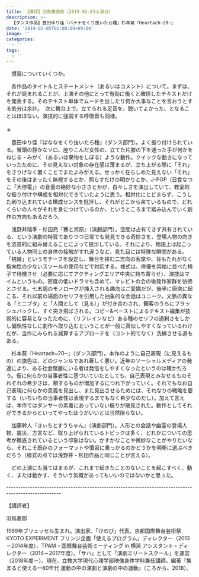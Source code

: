 ```yaml
---
title: 【講評】羽鳥嘉郎氏（2019.02.03上演分）
description: >-
  【ダンス作品】豊田ゆり佳『バナナをくり抜いたら種』杉本葵『Heartach~20~』　　　　　【演劇作品】浅野井瑞季・杉田亮『賽と河原』加藤幹人『きぃちとすうちゃん』
date: '2019-02-05T01:00:00+09:00'
image: ''
categories:
  - ''
tags:
  - ''
---
```

<p style="text-indent:1em">慣習についていくつか。</p>

　各作品のタイトルとステートメント（あるいはコメント）について。まずは、それが読まれることが、上演その他にとって有効に働くと確信したテキストだけを発表する。そのテキスト単体でムードを出したり何か大事なことを言おうとする気分は余計。　次に舞台上で。立てられる足音を、聴いてよかった、となることはほぼない。演技的に強調する呼吸音も同様。　\
\
＊

　豊田ゆり佳『ばななをくり抜いたら種』（ダンス部門）。よく振り付けられている。冒頭の静かなソロ、座りこんだ女性の、立てた片膝の下を通った手が何かをねじる・みがく（あるいは果物をしぼる）ような動作。クイックな動きになっていったために、その見えない対象の存在感は薄まるが、立ち上がる際に「それ」をさりげなく置くことでまたよみがえる。せっかく在らしめた見えない「それ」をその後はまったく無視するとか、照らすだけの明かりとか、J-POP（日食なつこ「大停電」）の音量の絶妙な小ささとかが、白々しさを演出していて、教室的な振り付けや構成を相対化できていたように思う。相対化にとどまらず、こうした刷り込まれている構成センスを批評し、それがどこから来ているもので、どれくらいの人々がそれを身につけているのか、というところまで踏み込んでいく創作の方向もあるだろう。

　浅野井瑞季・杉田亮『賽と河原』（演劇部門）。空間は占有できず共有されている、という演劇の特質でありつつ日常でも発見できる奇妙さを、登場人物の向きを恣意的に組み替えることによって提示している。それにより、物語上は起こっている人物同士の身体の接触がすれ違うなど、見た目には特殊な瞬間がある。「視線」というモチーフを設定し、舞台を挟む二方向の客席や、背もたれがなく指向性の少ないスツールの使用などで対応する。様式は、俳優を両袖に並べた椅子で待機させ（必要に応じてアクティングエリア中央に持ち寄らせ）、演技はマイムというもの。密度の低いドラマも含めて、マレビトの会の後発作家群を彷彿とさせる。七五調のモノローグが挿入される趣向はご愛嬌だが、後半に唐突に起こる、それ以前の場面のセリフを引用した抽象的な会話はユニーク。文脈の異なる「ミニブタ」と「人間として（見る）」が付き合わされ、観客のうちにフラッシュバックし、すぐ突き飛ばされる。コピー&ペーストによるテキスト編集が技術的に容易となったために、（リフレインなど）ある種のセリフの過剰さをしかし偏執性なしに劇作へ取り込むということが一般に真似しやすくなっているわけだが、当作にみられる減算するアプローチを（コント的でなく）洗練させる道もある。

　杉本葵『Heartach\~20\~』（ダンス部門）。本作のように自己表現（に見えるもの）の旗色は、どのジャンルであれ著しく悪い。近年のソーシャルメディアの発達により、ある社会階層にいる者は発信をしやすくなったというのは確かだろう。仮に何らかの当事者性に基づいていたとしても、自己表現とみなせるものそれぞれの希少さは、類するものが増加するにつれ下がっていく。それでもなお自己表現に何らかの意義を見出し、また見出させるためには、それなりの戦略を要する（いちいちの当事者性は表現するまでもなく希少なのだし）。加えて言えば、本作ではダンサーの素養にあっていない振りが散見された。動作としてそれができるからといってやったほうがいいとは当然限らない。

　加藤幹人『きぃちとすうちゃん』（演劇部門）。人形との会話や幽霊の登場人物、震災、方言など、取り上げられているトピックは多く、どれかについての思考が徹底されているという印象はない。かすかなことや微妙なことがやりたいなら、それこそ既存のフォーマットや慣習に乗っかるのかどうかを明晰に選ぶべきだろう（様式の点では浅野井・杉田作品と同じことが言える）。

　どの上演にも当てはまるが、これまで起きたことのないことを起こすべく、動く、または動かす、そういう気概があってもいいのではないかと思った。

\-----------------------------------------------------------------------------------------------------

【講評者】

羽鳥嘉郎

1989年ブリュッセル生まれ。演出家、「けのび」代表。京都国際舞台芸術祭 KYOTO EXPERIMENT フリンジ企画「使えるプログラム」ディレクター（2013－2014年度）、TPAM – 国際舞台芸術ミーティング in 横浜 アシスタント・ディレクター（2014－2017年度）。「サハ」として「演劇エリートスクール」を運営（2018年度－）。現在、立教大学現代心理学部映像身体学科兼任講師。編著『集まると使える—80年代 運動の中の演劇と演劇の中の運動』（ころから、2018）。‬
